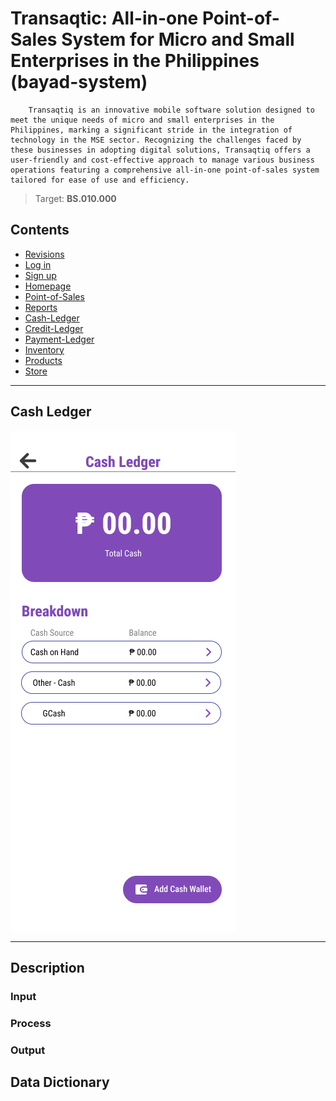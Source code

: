 # Transaqtic: All-in-one Point-of-Sales System for Micro and Small Enterprises in the Philippines (bayad-system)

        Transaqtiq is an innovative mobile software solution designed to meet the unique needs of micro and small enterprises in the Philippines, marking a significant stride in the integration of technology in the MSE sector. Recognizing the challenges faced by these businesses in adopting digital solutions, Transaqtiq offers a user-friendly and cost-effective approach to manage various business operations featuring a comprehensive all-in-one point-of-sales system tailored for ease of use and efficiency.

>Target: **BS.010.000**

## Contents

- [Revisions](Revisions.md)
- [Log in](LogIn.md)
- [Sign up](SignUp.md)
- [Homepage](Homepage.md)
- [Point-of-Sales](PointOfSales.md)
- [Reports](Reports.md)
- [Cash-Ledger](CashLedger.md)
- [Credit-Ledger](CreditLedger.md)
- [Payment-Ledger](PaymentLedger.md)
- [Inventory](Inventory.md)
- [Products](Products.md)
- [Store](Store.md)

---

## Cash Ledger

![Cash Ledger](mock-up-photos/cash-ledger.png)

---

## Description

### Input

### Process

### Output

## Data Dictionary
